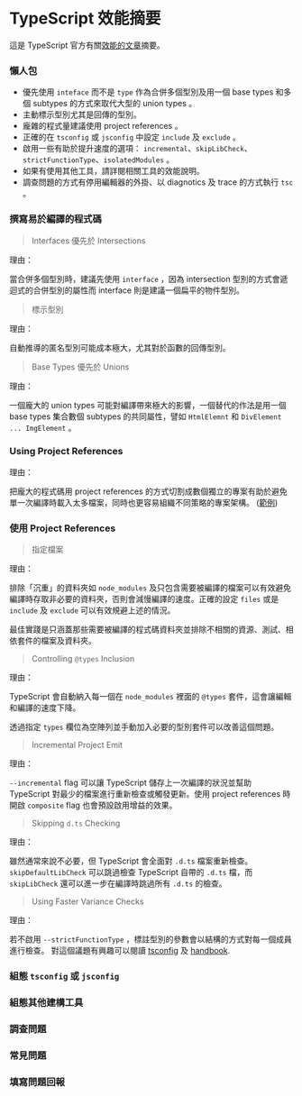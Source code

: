 # TypeScript 效能摘要

這是 TypeScript 官方有關[效能的文章](https://github.com/microsoft/TypeScript/wiki/Performance)摘要。

### 懶人包

- 優先使用 `inteface` 而不是 `type` 作為合併多個型別及用一個 base types 和多個 subtypes 的方式來取代大型的 union types 。
- 主動標示型別尤其是回傳的型別。
- 龐雜的程式量建議使用 project references 。
- 正確的在 `tsconfig` 或 `jsconfig` 中設定 `include` 及 `exclude` 。
- 啟用一些有助於提升速度的選項： `incremental`、`skipLibCheck`、`strictFunctionType`、`isolatedModules` 。
- 如果有使用其他工具，請詳閱相關工具的效能說明。
- 調查問題的方式有停用編輯器的外掛、以 diagnotics 及 trace 的方式執行 `tsc` 。

### 撰寫易於編譯的程式碼

> Interfaces 優先於 Intersections

理由：

當合併多個型別時，建議先使用 `interface` ，因為 intersection 型別的方式會遞迴式的合併型別的屬性而 interface 則是建議一個扁平的物件型別。

> 標示型別

理由：

自動推導的匿名型別可能成本極大，尤其對於函數的回傳型別。

> Base Types 優先於 Unions

理由：

一個龐大的 union types 可能對編譯帶來極大的影響，一個替代的作法是用一個 base types 集合數個 subtypes 的共同屬性，譬如 `HtmlElemnt` 和 `DivElement ... ImgElement` 。

### Using Project References

理由：

把龐大的程式碼用 project references 的方式切割成數個獨立的專案有助於避免單一次編譯時載入太多檔案，同時也更容易組織不同策略的專案架構。 ([範例](https://dev.to/t7yang/typescript-yarn-workspace-monorepo-1pao))

### 使用 Project References

> 指定檔案

理由：

排除「沉重」的資料夾如 `node_modules` 及只包含需要被編譯的檔案可以有效避免編譯時存取非必要的資料夾，否則會減慢編譯的速度。正確的設定 `files` 或是 `include` 及 `exclude` 可以有效規避上述的情況。

最佳實踐是只涵蓋那些需要被編譯的程式碼資料夾並排除不相關的資源、測試、相依套件的檔案及資料夾。

> Controlling `@types` Inclusion

理由：

TypeScript 會自動納入每一個在 `node_modules` 裡面的 `@types` 套件，這會讓編輯和編譯的速度下降。

透過指定 `types` 欄位為空陣列並手動加入必要的型別套件可以改善這個問題。

> Incremental Project Emit

理由：

`--incremental` flag 可以讓 TypeScript 儲存上一次編譯的狀況並幫助 TypeScript 對最少的檔案進行重新檢查或觸發更新。使用 project references 時開啟 `composite` flag 也會預設啟用增益的效果。

> Skipping `d.ts` Checking

理由：

雖然通常來說不必要，但 TypeScript 會全面對 `.d.ts` 檔案重新檢查。 `skipDefaultLibCheck` 可以跳過檢查 TypeScript 自帶的 `.d.ts` 檔，而 `skipLibCheck` 還可以進一步在編譯時跳過所有 `.d.ts` 的檢查。

> Using Faster Variance Checks

理由：

若不啟用 `--strictFunctionType` ，標註型別的參數會以結構的方式對每一個成員進行檢查。 對這個議題有興趣可以閱讀 [tsconfig](https://www.typescriptlang.org/tsconfig#strictFunctionTypes) 及 [handbook](https://www.typescriptlang.org/docs/handbook/release-notes/typescript-2-6.html).

### 組態 `tsconfig` 或 `jsconfig`

### 組態其他建構工具

### 調查問題

### 常見問題

### 填寫問題回報
